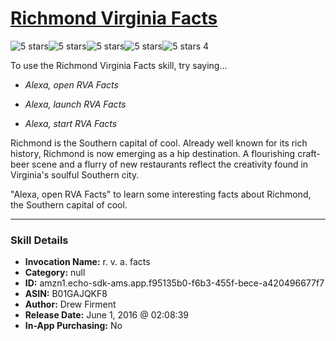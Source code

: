 # [Richmond Virginia Facts](http://alexa.amazon.com/#skills/amzn1.echo-sdk-ams.app.f95135b0-f6b3-455f-bece-a420496677f7)
![5 stars](../../images/ic_star_black_18dp_1x.png)![5 stars](../../images/ic_star_black_18dp_1x.png)![5 stars](../../images/ic_star_black_18dp_1x.png)![5 stars](../../images/ic_star_black_18dp_1x.png)![5 stars](../../images/ic_star_black_18dp_1x.png) 4

To use the Richmond Virginia Facts skill, try saying...

* *Alexa, open RVA Facts*

* *Alexa, launch RVA Facts*

* *Alexa, start RVA Facts*

Richmond is the Southern capital of cool. Already well known for its rich history, Richmond is now emerging as a hip destination.  A flourishing craft-beer scene and a flurry of new restaurants reflect the creativity found in Virginia's soulful Southern city. 

"Alexa, open RVA Facts" to learn some interesting facts about Richmond, the Southern capital of cool.

***

### Skill Details

* **Invocation Name:** r. v. a. facts
* **Category:** null
* **ID:** amzn1.echo-sdk-ams.app.f95135b0-f6b3-455f-bece-a420496677f7
* **ASIN:** B01GAJQKF8
* **Author:** Drew Firment
* **Release Date:** June 1, 2016 @ 02:08:39
* **In-App Purchasing:** No
